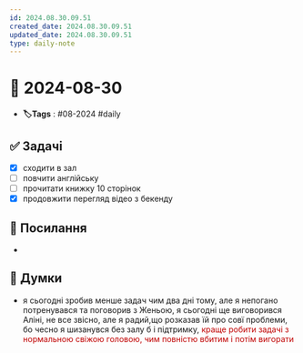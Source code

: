 ```yaml
---
id: 2024.08.30.09.51
created_date: 2024.08.30.09.51
updated_date: 2024.08.30.09.51
type: daily-note
---
```


# 📅 2024-08-30
- **🏷️Tags** : #08-2024 #daily 
## ✅ Задачі
- [x]  сходити в зал
- [ ] повчити англійську
- [ ] прочитати книжку 10 сторінок
- [x] продовжити перегляд відео з бекенду
## 🔗 Посилання
- 
## 🧠 Думки
- я сьогодні зробив менше задач чим два дні тому, але я непогано потренувався та поговорив з Женьою, я сьогодні ще виговорився Аліні, не все звісно, але я радий,що розказав їй про совї проблеми, бо чесно я шизанувся без залу б і підтримку, <font color="#c00000">краще робити задачі з нормальною свіжою головою, чим повністю вбитим і потім вигорати</font>